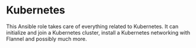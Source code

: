 Kubernetes
=========

This Ansible role takes care of everything related to Kubernetes. It can initialize and join a Kubernetes cluster, install a Kubernetes networking with Flannel and possibly much more.

